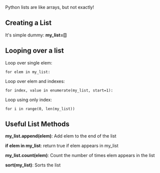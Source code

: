 Python lists are like arrays, but not exactly!
## Creating a List
It's simple dummy: **my_list=[]**
## Looping over a list

Loop over single elem:
```
for elem in my_list:
```

Loop over elem and indexes:
```
for index, value in enumerate(my_list, start=1):
```

Loop using only index:
```
for i in range(0, len(my_list))
```

## Useful List Methods
**my_list.append(elem)**: Add elem to the end of the list

**if elem in my_list**: return true if elem appears in my_list

**my_list.count(elem)**: Count the number of times elem appears in the list

**sort(my_list)**: Sorts the list

